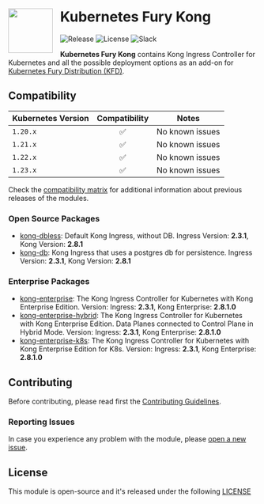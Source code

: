 <h1>
    <img src="https://github.com/sighupio/fury-distribution/blob/master/docs/assets/fury-epta-white.png?raw=true" align="left" width="90" style="margin-right: 15px"/>
    Kubernetes Fury Kong
</h1>

![Release](https://img.shields.io/badge/Latest%20Release-v2.8.1-blue)
![License](https://img.shields.io/github/license/sighupio/fury-kubernetes-kong?label=License)
![Slack](https://img.shields.io/badge/slack-@kubernetes/fury-yellow.svg?logo=slack&label=Slack)

<!-- <KFD-DOCS> -->

**Kubernetes Fury Kong** contains Kong Ingress Controller for Kubernetes and all the possible deployment options as an
add-on for [Kubernetes Fury Distribution (KFD)][kfd-repo].

## Compatibility

| Kubernetes Version |   Compatibility    | Notes                                               |
|--------------------|:------------------:|-----------------------------------------------------|
| `1.20.x`           | :white_check_mark: | No known issues                                     |
| `1.21.x`           | :white_check_mark: | No known issues                                     |
| `1.22.x`           | :white_check_mark: | No known issues                                     |
| `1.23.x`           | :white_check_mark: | No known issues                                     |

Check the [compatibility matrix][compatibility-matrix] for additional information about previous releases of the modules.

### Open Source Packages

- [kong-dbless](katalog/kong/kong-dbless): Default Kong Ingress, without DB. Ingress Version: **2.3.1**, Kong Version: **2.8.1**
- [kong-db](katalog/kong/kong-db): Kong Ingress that uses a postgres db for persistence. Ingress Version: **2.3.1**, Kong Version: **2.8.1**

### Enterprise Packages

- [kong-enterprise](katalog/kong/kong-enterprise): The Kong Ingress Controller for Kubernetes with Kong Enterprise Edition.
  Version: Ingress: **2.3.1**, Kong Enterprise: **2.8.1.0**
- [kong-enterprise-hybrid](katalog/kong/kong-enterprise-hybrid): The Kong Ingress Controller for Kubernetes with Kong Enterprise Edition. Data Planes connected to Control Plane in Hybrid Mode.
  Version: Ingress: **2.3.1**, Kong Enterprise: **2.8.1.0**
- [kong-enterprise-k8s](katalog/kong/kong-enterprise-k8s): The Kong Ingress Controller for Kubernetes with Kong Enterprise Edition for K8s.
  Version: Ingress: **2.3.1**, Kong Enterprise: **2.8.1.0**

<!-- Links -->

[kfd-repo]: https://github.com/sighupio/fury-distribution
[kfd-docs]: https://docs.kubernetesfury.com/docs/distribution/
[compatibility-matrix]: https://github.com/sighupio/fury-kubernetes-kong/blob/master/docs/COMPATIBILITY_MATRIX.md

<!-- </KFD-DOCS> -->

<!-- <FOOTER> -->

## Contributing

Before contributing, please read first the [Contributing Guidelines](docs/CONTRIBUTING.md).

### Reporting Issues

In case you experience any problem with the module, please [open a new issue](https://github.com/sighupio/fury-kubernetes-kong/issues/new/choose).

## License

This module is open-source and it's released under the following [LICENSE](LICENSE)

<!-- </FOOTER> -->
